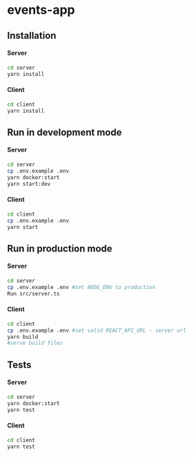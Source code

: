 # events-app

## Installation

#### Server
```bash
cd server
yarn install
```

#### Client
```bash
cd client
yarn install
```

## Run in development mode

#### Server
```bash
cd server
cp .env.example .env
yarn docker:start 
yarn start:dev
```

#### Client
```bash
cd client
cp .env.example .env
yarn start
```

## Run in production mode

#### Server
```bash
cd server
cp .env.example .env #set NODE_ENV to production
Run src/server.ts
```
#### Client

```bash
cd client
cp .env.example .env #set valid REACT_API_URL - server url
yarn build
#serve build files
```

## Tests

#### Server

```bash
cd server
yarn docker:start
yarn test
```

#### Client

```bash
cd client
yarn test
```

